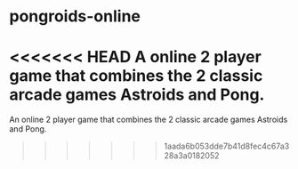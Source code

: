 # pongroids-online
<<<<<<< HEAD
A online 2 player game that combines the 2 classic arcade games Astroids and Pong.
=======
An online 2 player game that combines the 2 classic arcade games Astroids and Pong.  
>>>>>>> 1aada6b053dde7b41d8fec4c67a328a3a0182052
